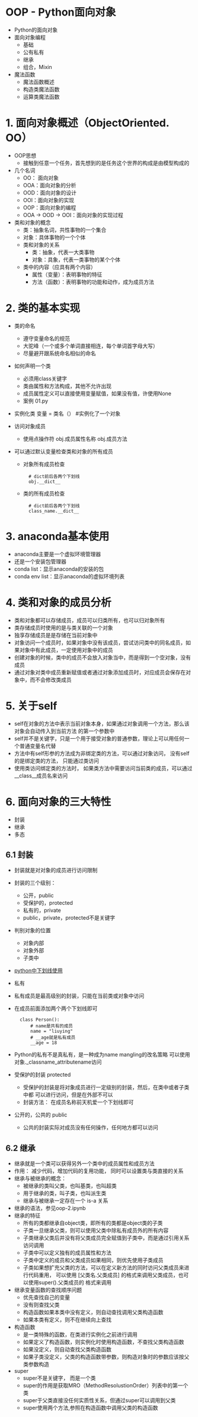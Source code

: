 # OOP - Python面向对象
- Python的面向对象
- 面向对象编程
    - 基础
    - 公有私有
    - 继承
    - 组合，Mixin
- 魔法函数
    - 魔法函数概述
    - 构造类魔法函数
    - 运算类魔法函数

# 1. 面向对象概述（ObjectOriented. OO）
- OOP思想
    - 接触到任意一个任务，首先想到的是任务这个世界的构成是由模型构成的
- 几个名词
    - OO： 面向对象
    - OOA：面向对象的分析
    - OOD：面向对象的设计
    - OOI：面向对象的实现
    - OOP：面向对象的编程
    - OOA -> OOD -> OOI：面向对象的实现过程
- 类和对象的概念
    - 类：抽象名词，共性事物的一个集合
    - 对象：具体事物的一个个体
    - 类和对象的关系
        - 类：抽象，代表一大类事物
        - 对象：具象，代表一类事物的某个个体
    - 类中的内容（应具有两个内容）
        - 属性（变量）：表明事物的特征
        - 方法（函数）：表明事物的功能和动作，成为成员方法
# 2. 类的基本实现
- 类的命名
    - 遵守变量命名的规范
    - 大驼峰（一个或多个单词直接相连，每个单词首字母大写）
    - 尽量避开跟系统命名相似的命名
- 如何声明一个类
    - 必须用class关键字
    - 类由属性和方法构成，其他不允许出现
    - 成员属性定义可以直接使用变量赋值，如果没有值，许使用None
    - 案例 01.py
- 实例化类
    变量 = 类名（） #实例化了一个对象
- 访问对象成员
    - 使用点操作符
        obj.成员属性名称
        obj.成员方法

- 可以通过默认变量检查类和对象的所有成员

    - 对象所有成员检查

            # dict前后各两个下划线
            obj.__dict__

    - 类的所有成员检查

            # dict前后各两个下划线
            class_name.__dict__


# 3. anaconda基本使用
- anaconda主要是一个虚拟环境管理器
- 还是一个安装包管理器
- conda list：显示anaconda的安装的包
- conda env list：显示anaconda的虚拟环境列表

# 4. 类和对象的成员分析
- 类和对象都可以存储成员，成员可以归类所有，也可以归对象所有
- 类存储成员时使用的是与类关联的一个对象
- 独享存储成员是是存储在当前对象中
- 对象访问一个成员时，如果对象中没有该成员，尝试访问类中的同名成员，如果对象中有此成员，一定使用对象中的成员
- 创建对象的时候，类中的成员不会放入对象当中，而是得到一个空对象，没有成员
- 通过对象对类中成员重新赋值或者通过对象添加成员时，对应成员会保存在对象中，而不会修改类成员

# 5. 关于self
- self在对象的方法中表示当前对象本身，如果通过对象调用一个方法，那么该对象会自动传入到当前方法 的第一个参数中
- self并不是关键字，只是一个用于接受对象的普通参数，理论上可以用任何一个普通变量名代替
- 方法中有self形参的方法成为非绑定类的方法，可以通过对象访问， 没有self的是绑定类的方法， 只能通过类访问
- 使用类访问绑定类的方法时， 如果类方法中需要访问当前类的成员，可以通过 __class__成员名来访问

# 6. 面向对象的三大特性
- 封装
- 继承
- 多态
## 6.1 封装
- 封装就是对对象的成员进行访问限制
- 封装的三个级别：
    - 公开，public
    - 受保护的，protected
    - 私有的，private
    - public，private，protected不是关键字
- 判别对象的位置
    - 对象内部
    - 对象外部
    - 子类中

- [python中下划线使用](http://blog.csdn.net/handsomekang/article/details/40303207)
- 私有
- 私有成员是最高级别的封装，只能在当前类或对象中访问

- 在成员前面添加两个两个下划线即可

        class Person():
            # name是共有的成员
            name = "liuying"
            # __age就是私有成员
            __age = 18

- Python的私有不是真私有，是一种成为name mangling的改名策略
  可以使用对象._classname_attributename访问
- 受保护的封装  protected
    - 受保护的封装是将对象成员进行一定级别的封装，然后，在类中或者子类中都
    可以进行访问，但是在外部不可以
    - 封装方法： 在成员名称前天机爱一个下划线即可
- 公开的，公共的 public
    - 公共的封装实际对成员没有任何操作，任何地方都可以访问

## 6.2 继承
- 继承就是一个类可以获得另外一个类中的成员属性和成员方法
- 作用： 减少代码，增加代码的复用功能， 同时可以设置类与类直接的关系
- 继承与被继承的概念：
    - 被继承的类叫父类，也叫基类，也叫超类
    - 用于继承的类，叫子类，也叫派生类
    - 继承与被继承一定存在一个 is-a 关系
- 继承的语法，参见oop-2.ipynb
- 继承的特征
    - 所有的类都继承自object类，即所有的类都是object类的子类
    - 子类一旦继承父类，则可以使用父类中除私有成员外的所有内容
    - 子类继承父类后并没有将父类成员完全赋值到子类中，而是通过引用关系访问调用
    - 子类中可以定义独有的成员属性和方法
    - 子类中定义的成员和父类成员如果相同，则优先使用子类成员
    - 子类如果想扩充父类的方法，可以在定义新方法的同时访问父类成员来进行代码重用，
    可以使用 [父类名.父类成员] 的格式来调用父类成员，也可以使用super().父类成员的
    格式来调用
- 继承变量函数的查找顺序问题
    - 优先查找自己的变量
    - 没有则查找父类
    - 构造函数如果本类中没有定义，则自动查找调用父类构造函数
    - 如果本类有定义，则不在继续向上查找
- 构造函数
    - 是一类特殊的函数，在类进行实例化之前进行调用
    - 如果定义了构造函数，则实例化时使用构造函数，不查找父类构造函数
    - 如果没定义，则自动查找父类构造函数
    - 如果子类没定义，父类的构造函数带参数，则构造对象时的参数应该按父类参数构造
- super
    - super不是关键字， 而是一个类
    - super的作用是获取MRO（MethodResolustionOrder）列表中的第一个类
    - super于父类直接没任何实质性关系，但通过super可以调用到父类
    - super使用两个方法,参照在构造函数中调用父类的构造函数